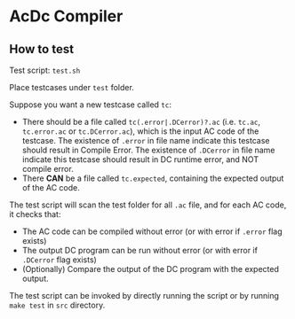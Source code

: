 # AcDc Compiler

## How to test

Test script: `test.sh`

Place testcases under `test` folder.

Suppose you want a new testcase called `tc`:

- There should be a file called `tc(.error|.DCerror)?.ac` (i.e. `tc.ac`, `tc.error.ac` or `tc.DCerror.ac`), which is the input AC code of the testcase. The existence of `.error` in file name indicate this testcase should result in Compile Error. The existence of `.DCerror` in file name indicate this testcase should result in DC runtime error, and NOT compile error.
- There **CAN** be a file called `tc.expected`, containing the expected output of the AC code.

The test script will scan the test folder for all `.ac` file, and for each AC code, it checks that:

- The AC code can be compiled without error (or with error if `.error` flag exists)
- The output DC program can be run without error (or with error if `.DCerror` flag exists)
- (Optionally) Compare the output of the DC program with the expected output.

The test script can be invoked by directly running the script or by running `make test` in `src` directory. 
